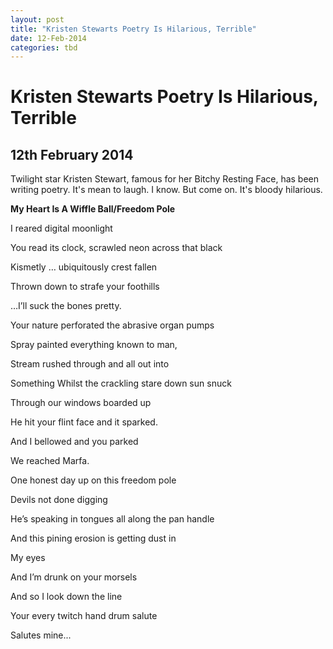```yaml
---
layout: post
title: "Kristen Stewarts Poetry Is Hilarious, Terrible"
date: 12-Feb-2014
categories: tbd
---
```


# Kristen Stewarts Poetry Is Hilarious, Terrible

## 12th February 2014

 

Twilight star Kristen Stewart,   famous for her Bitchy Resting Face,   has been writing poetry. It's mean to laugh. I know. But come on. It's bloody hilarious.

**My Heart Is A Wiffle Ball/Freedom Pole**

I reared digital moonlight

You read its clock, scrawled neon across that black

Kismetly … ubiquitously crest fallen

Thrown down to strafe your foothills

…I’ll suck the bones pretty.

Your nature perforated the abrasive organ pumps

Spray painted everything known to man,

Stream rushed through and all out into

Something Whilst the crackling stare down sun snuck

Through our windows boarded up

He hit your flint face and it sparked.

And I bellowed and you parked

We reached Marfa.

One honest day up on this freedom pole

Devils not done digging

He’s speaking in tongues all along the pan handle

And this pining erosion is getting dust in

My eyes

And I’m drunk on your morsels

And so I look down the line

Your every twitch hand drum salute

Salutes mine...

 
